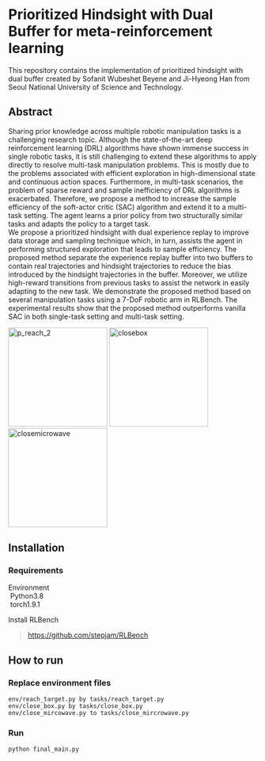 # Prioritized Hindsight with Dual Buffer for meta-reinforcement learning
This repository contains the implementation of prioritized hindsight with dual buffer created by Sofanit Wubeshet Beyene and Ji-Hyeong Han from Seoul National University of Science and Technology.

## Abstract

Sharing prior knowledge across multiple robotic manipulation tasks is a challenging 
research topic. Although the state-of-the-art deep reinforcement learning (DRL) algorithms have 
shown immense success in single robotic tasks, it is still challenging to extend these algorithms to 
apply directly to resolve multi-task manipulation problems. This is mostly due to the problems 
associated with efficient exploration in high-dimensional state and continuous action spaces. Furthermore, in multi-task scenarios, the problem of sparse reward and sample inefficiency of DRL 
algorithms is exacerbated. Therefore, we propose a method to increase the sample efficiency of the 
soft-actor critic (SAC) algorithm and extend it to a multi-task setting. The agent learns a prior policy 
from two structurally similar tasks and adapts the policy to a target task.   
We propose a prioritized hindsight with dual experience replay to improve data storage and sampling technique which, in 
turn, assists the agent in performing structured exploration that leads to sample efficiency. The 
proposed method separate the experience replay buffer into two buffers to contain real trajectories 
and hindsight trajectories to reduce the bias introduced by the hindsight trajectories in the buffer.
Moreover, we utilize high-reward transitions from previous tasks to assist the network in easily 
adapting to the new task. We demonstrate the proposed method based on several manipulation tasks
using a 7-DoF robotic arm in RLBench. The experimental results show that the proposed method 
outperforms vanilla SAC in both single-task setting and multi-task setting.














<p float=left>
<img alt="p_reach_2" src="https://user-images.githubusercontent.com/33028604/199187825-97a6507b-8a19-4d33-b330-14f0ed1f4416.png" width="200" height="200"/>
<img alt= "closebox" src="https://user-images.githubusercontent.com/33028604/199187843-7b0eede7-7cbb-4171-90ac-91abcd523e71.png" width="200" height="200"/>
<img alt="closemicrowave" src="https://user-images.githubusercontent.com/33028604/199187864-0e628b05-6904-4d93-8d04-9cb94925e9c5.png" width="200" height="200"/>
</p>



## Installation
### Requirements
Environment  
  &nbsp;Python3.8  
  &nbsp;torch1.9.1  

Install RLBench  
>https://github.com/stepjam/RLBench
  
## How to run
### Replace environment files
~~~
env/reach_target.py by tasks/reach_target.py
env/close_box.py by tasks/close_box.py
env/close_mircowave.py to tasks/close_mircrowave.py
~~~
### Run  
~~~
python final_main.py 
~~~



